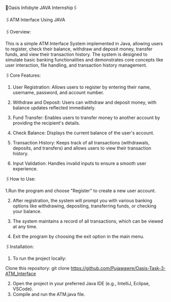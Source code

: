 🔖Oasis Infobyte JAVA Internship🖇️

🖇️ATM Interface Using JAVA

🖇️Overview:

This is a simple ATM Interface System implemented in Java, allowing users to register, check their balance, withdraw and deposit money, transfer funds, and view their transaction history. The system is designed to simulate basic banking functionalities and demonstrates core concepts like user interaction, file handling, and transaction history management.


🖇️Core Features:

1. User Registration: Allows users to register by entering their name, username, password, and account number.

2. Withdraw and Deposit: Users can withdraw and deposit money, with balance updates reflected immediately.

3. Fund Transfer: Enables users to transfer money to another account by providing the recipient's details.

4. Check Balance: Displays the current balance of the user's account.

5. Transaction History: Keeps track of all transactions (withdrawals, deposits, and transfers) and allows users to view their transaction history.

6. Input Validation: Handles invalid inputs to ensure a smooth user experience.


🖇️How to Use:

1.Run the program and choose "Register" to create a new user account.

2. After registration, the system will prompt you with various banking options like withdrawing, depositing, transferring funds, or checking your balance.

3. The system maintains a record of all transactions, which can be viewed at any time.

4. Exit the program by choosing the exit option in the main menu.


🖇️Installation:

1. To run the project locally:

Clone this repository:
git clone https://github.com/Pujawawre/Oasis-Task-3-ATM_Interface

2. Open the project in your preferred Java IDE (e.g., IntelliJ, Eclipse, VSCode).
3. Compile and run the ATM.java file.
